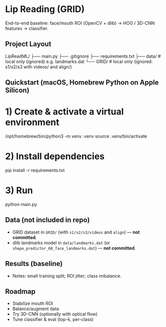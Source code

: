 # Lip Reading (GRID)

End-to-end baseline: face/mouth ROI (OpenCV + dlib) → HOG / 3D-CNN features → classifier.

## Project Layout
LipReadML/
├── main.py
├── .gitignore
├── requirements.txt
├── data/                # local only (ignored) e.g. landmarks.dat
└── GRID/                # local only (ignored: s1/s2/s3 with videos/ and align/)

## Quickstart (macOS, Homebrew Python on Apple Silicon)
# 1) Create & activate a virtual environment
/opt/homebrew/bin/python3 -m venv .venv
source .venv/bin/activate

# 2) Install dependencies
pip install -r requirements.txt

# 3) Run
python main.py



## Data (not included in repo)
- GRID dataset in `GRID/` (with `s1/s2/s3/videos` and `align`) — **not committed**.
- dlib landmarks model in `data/landmarks.dat` (or `shape_predictor_68_face_landmarks.dat`) — **not committed**.

## Results (baseline)
- Notes: small training split; ROI jitter; class imbalance.

## Roadmap
- Stabilize mouth ROI
- Balance/augment data
- Try 3D-CNN (optionally with optical flow)
- Tune classifier & eval (top-k, per-class)

